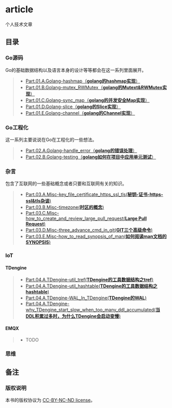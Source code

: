 # article
个人技术文章

## 目录
### Go源码
Go的基础数据结构以及语言本身的设计等等都会在这一系列里面展开。

> - [Part.01.A.Golang-hashmap（**golang的hashmap实现**）](./golang/Part.01.A.Golang-hashmap.md)
> - [Part.01.B.Golang-mutex_RWMutex（**golang的Mutext&RWMutex实现**）](./golang/Part.01.B.Golang-mutex_RWMutex.md)
> - [Part.01.C.Golang-sync_map（**golang的并发安全Map实现**）](./golang/Part.01.C.Golang-sync_map.md)
> - [Part.01.D.Golang-slice（**golang的Slice实现**）](./golang/Part.01.D.Golang-slice.md)
> - [Part.01.E.Golang-channel（**golang的Channel实现**）](./golang/Part.01.E.Golang-channel.md)

### Go工程化
这一系列主要说说在Go在工程化的一些想法。

> - [Part.02.A.Golang-handle_error（**golang的错误处理**）](./golang/Part.02.A.Golang-handle_error.md)
> - [Part.02.B.Golang-testing（**golang如何在项目中应用单元测试**）](./golang/Part.02.B.Golang-testing.md)

### 杂言
包含了互联网的一些基础概念或者只要和互联网有关的知识。

> - [Part.03.A.Misc-key_file_certificate_https_ssl_tls(**秘钥-证书-https-ssl&tls杂谈**)](./misc/Part.03.A.Misc-key_file_certificate_https_ssl_tls.md)
> - [Part.03.B.Misc-timezone(**时区的概念**)](./misc/Part.03.B.Misc-timezone.md)
> - [Part.03.C.Misc-how_to_create_and_review_large_pull_request(**Large Pull Request**)](./misc/Part.03.C.Misc-how_to_create_and_review_large_pull_request.md)
> - [Part.03.D.Misc-three_advance_cmd_in_git(**GIT三个高级命令**)](./misc/Part.03.D.Misc-three_advance_cmd_in_git.md)
> - [Part.03.E.Misc-how_to_read_synopsis_of_man(**如何阅读man文档的SYNOPSIS**)](./misc/Part.03.E.Misc-how_to_read_synopsis_of_man.md)

### IoT
#### TDengine
> - [Part.04.A.TDengine-util_tref(**TDengine的工具数据结构之tref**)](./iot/Part.04.A.TDengine-util_tref.md)
> - [Part.04.A.TDengine-util_hashtable(**TDengine的工具数据结构之hashtable**)](./iot/Part.04.A.TDengine-util_hashtable.md)
> - [Part.04.A.TDengine-WAL_In_TDengine(**TDengine的WAL**)](./iot/Part.04.A.TDengine-WAL_In_TDengine.md)
> - [Part.04.A.TDengine-why_TDengine_start_slow_when_too_many_ddl_accumulated(**当DDL积累过多时，为什么TDengine会启动变慢**)](./iot/Part.04.A.TDengine-why_TDengine_start_slow_when_too_many_ddl_accumulated.md)

#### EMQX
> - TODO

### 思维

## 备注
### 版权说明
本书的版权协议为 [CC-BY-NC-ND license](https://creativecommons.org/licenses/by-nc-nd/3.0/deed.zh)。
